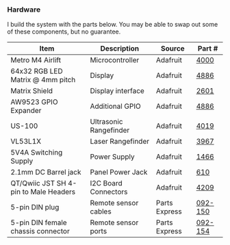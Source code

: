 ### Hardware

I build the system with the parts below. You may be able to swap out some of these components, but no guarantee.

| Item | Description | Source | Part # |
| --- | --- | --- | --- |
| Metro M4 Airlift | Microcontroller| Adafruit | [4000](https://www.adafruit.com/product/4000) |
| 64x32 RGB LED Matrix @ 4mm pitch | Display | Adafruit | [4886](https://www.adafruit.com/product/4886) |
| Matrix Shield | Display interface | Adafruit | [2601](https://www.adafruit.com/product/2601) |
| AW9523 GPIO Expander | Additional GPIO | Adafruit | [4886](https://www.adafruit.com/product/4886) |
| US-100 | Ultrasonic Rangefinder | Adafruit | [4019](https://www.adafruit.com/product/4019) |
| VL53L1X | Laser Rangefinder | Adafruit | [3967](https://www.adafruit.com/product/3967) |
| 5V4A Switching Supply | Power Supply | Adafruit | [1466](https://www.adafruit.com/product/1466) |
| 2.1mm DC Barrel jack | Panel Power Jack | Adafruit | [610](https://www.adafruit.com/product/610) |
| QT/Qwiic JST SH 4-pin to Male Headers | I2C Board Connectors | Adafruit | [4209](https://www.adafruit.com/product/4209) |
| 5-pin DIN plug | Remote sensor cables | Parts Express | [092-150](https://www.parts-express.com/Rean-NYS322-5-Pin-DIN-Plug-092-150) |
| 5-pin DIN female chassis connector | Remote sensor ports | Parts Express | [092-154](https://www.parts-express.com/Rean-NYS325-5-Pin-DIN-Female-Chassis-Connector-092-154) |
